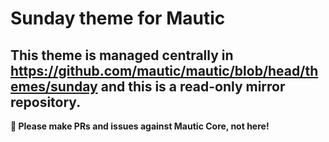 # Sunday theme for Mautic

## This theme is managed centrally in https://github.com/mautic/mautic/blob/head/themes/sunday and this is a read-only mirror repository.

**📣 Please make PRs and issues against Mautic Core, not here!**